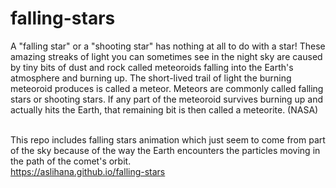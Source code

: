 # falling-stars

A "falling star" or a "shooting star" has nothing at all to do with a star! These amazing streaks of light you can sometimes see in the night sky are caused by tiny bits of dust and rock called meteoroids falling into the Earth's atmosphere and burning up. The short-lived trail of light the burning meteoroid produces is called a meteor. Meteors are commonly called falling stars or shooting stars. If any part of the meteoroid survives burning up and actually hits the Earth, that remaining bit is then called a meteorite. (NASA) <br /> <br />

This repo includes falling stars animation which just seem to come from part of the sky because of the way the Earth encounters the particles moving in the path of the comet's orbit. <br /> https://aslihana.github.io/falling-stars 